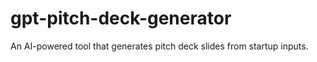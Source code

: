 # gpt-pitch-deck-generator
An AI-powered tool that generates pitch deck slides from startup inputs.
